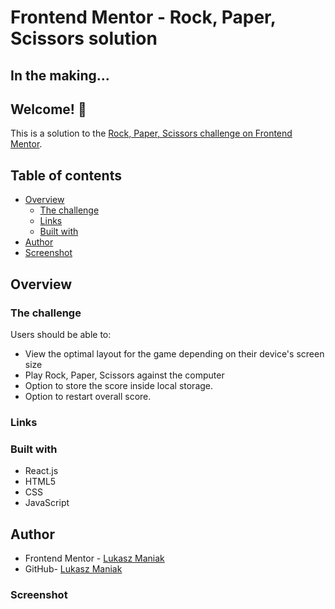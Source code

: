 # Frontend Mentor - Rock, Paper, Scissors solution

## In the making...

## Welcome! 👋

This is a solution to the [Rock, Paper, Scissors challenge on Frontend Mentor](https://www.frontendmentor.io/challenges/rock-paper-scissors-game-pTgwgvgH).

## Table of contents

- [Overview](#overview)
  - [The challenge](#the-challenge)
  - [Links](#links)
  - [Built with](#built-with)
- [Author](#author)
- [Screenshot](#screenshot)

## Overview

### The challenge

Users should be able to:

- View the optimal layout for the game depending on their device's screen size
- Play Rock, Paper, Scissors against the computer
- Option to store the score inside local storage.
- Option to restart overall score.

### Links

<!-- - Solution URL: [GitHub](https://github.com/LukaszManiak/Frontend-Mentor-REST-Countries)
- Live Site URL: [Netlify](https://lukas-rest-countries.netlify.app/) -->

### Built with

- React.js
- HTML5
- CSS
- JavaScript

## Author

- Frontend Mentor - [Lukasz Maniak](https://www.frontendmentor.io/profile/Mejniak)
- GitHub- [Lukasz Maniak](https://github.com/LukaszManiak)

### Screenshot

<!--
![Screenshot 1](/screenshots/screen2.jpeg?raw=true "Screenshot 1")
![Screenshot 2](/screenshots/screen3.jpeg?raw=true "Screenshot 2")
![Screenshot 3](/screenshots/screen4.jpeg?raw=true "Screenshot 3")
![Screenshot 3](/screenshots/screen1.jpeg?raw=true "Screenshot 4 (mobile)") -->
